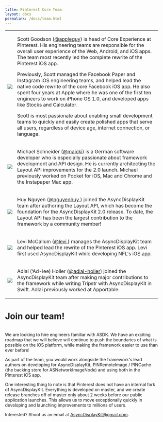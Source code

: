 ```yaml
---
title: Pinterest Core Team
layout: docs
permalink: /docs/team.html
---
```


<table style="width:100%" class="paddingBetweenColsNoColor">
  <tr>
    <td><img src="https://avatars.githubusercontent.com/appleguy"></td>
    <td><p>Scott Goodson (<a href="https://github.com/appleguy">@appleguy</a>) is head of Core Experience at Pinterest. His engineering teams are responsible for the overall user experience of the Web, Android, and iOS apps. The team most recently led the complete rewrite of the Pinterest iOS app.</p> 
    <p>Previously, Scott managed the Facebook Paper and Instagram iOS engineering teams, and helped lead the native code rewrite of the core Facebook iOS app. He also spent four years at Apple where he was one of the first ten engineers to work on iPhone OS 1.0, and developed apps like Stocks and Calculator.</p>
    <p>Scott is most passionate about enabling small development teams to quickly and easily create polished apps that serve all users, regardless of device age, internet connection, or language.</p></td>
  </tr>
  <tr>
    <td><img src="https://avatars.githubusercontent.com/maicki"></td>
    <td><p>Michael Schneider (<a href="https://github.com/maicki">@maicki</a>) is a German software developer who is especially passionate about framework development and API design. He is currently architecting the Layout API improvements for the 2.0 launch. Michael previously worked on Pocket for iOS, Mac and Chrome and the Instapaper Mac app.</p></td>
  </tr>
  <tr>
    <td><img src="https://avatars.githubusercontent.com/nguyenhuy"></td>
    <td><p>Huy Nguyen (<a href="https://github.com/nguyenhuy ">@nguyenhuy </a>) joined the AsyncDisplayKit team after authoring the Layout API, which has become the foundation for the AsyncDisplayKit 2.0 release. To date, the Layout API has been the largest contribution to the framework by a community member!</p></td>
  </tr>
  <tr>
    <td><img src="https://avatars.githubusercontent.com/levi"></td>
    <td><p>Levi McCallum (<a href="https://github.com/levi">@levi </a>) manages the AsyncDisplayKit team and helped lead the rewrite of the Pinterest iOS app. Levi first used AsyncDisplayKit while developing NFL's iOS app.</p></td>
  </tr>
  <tr>
    <td><img src="https://avatars.githubusercontent.com/adlai-holler"></td>
    <td><p>Adlai (‘Ad-lee) Holler (<a href="https://github.com/adlai-holler">@adlai-holler</a>) joined the AsyncDisplayKit team after making major contributions to the framework while writing Tripstr with AsyncDisplayKit in Swift. Adlai previously worked at Apportable. </p>
    </td> 
  </tr>
</table>

# Join our team!
<br>
We are looking to hire engineers familiar with ASDK. We have an exciting roadmap that we will believe will continue to push the boundaries of what is possible on the iOS platform, while making the framework easier to use than ever before! 

As part of the team, you would work alongside the framework's lead authors on developing for AsyncDisplayKit, PINRemoteImage / PINCache (the backing store for ASNetworkImageNode) and using both in the Pinterest iOS app. 

One interesting thing to note is that Pinterest does not have an internal fork of AsyncDisplayKit. Everything is developed on master, and we create release branches off of master only about 2 weeks before our public application launches. This allows us to move exceptionally quickly in developing and launching improvements to millions of users. 

Interested? Shoot us an email at AsyncDisplayKit@gmail.com. 
